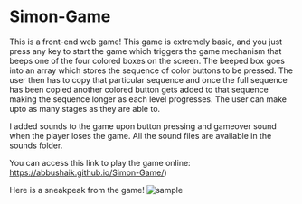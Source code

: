 # Simon-Game
This is a front-end web game! This game is extremely basic, and you just press any key to start the game which
triggers the game mechanism that beeps one of the four colored boxes on the screen. The beeped box goes into an array which stores 
the sequence of color buttons to be pressed. The user then has to copy that particular sequence and once the full sequence has been copied
another colored button gets added to that sequence making the sequence longer as each level progresses. The user can make upto as many stages
as they are able to.


I added sounds to the game upon button pressing and gameover sound when the player loses the game. All the sound files are available in the sounds folder.

You can access this link to play the game online: https://abbushaik.github.io/Simon-Game/)

Here is a sneakpeak from the game!
![sample](https://github.com/Abbushaik/Simon-Game/assets/92208635/e24a3062-8abe-4b58-89be-ae0d24853844)
